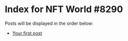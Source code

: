 # Index for NFT World #8290
Posts will be displayed in the order below:

- [Your first post](./001-first.md)

